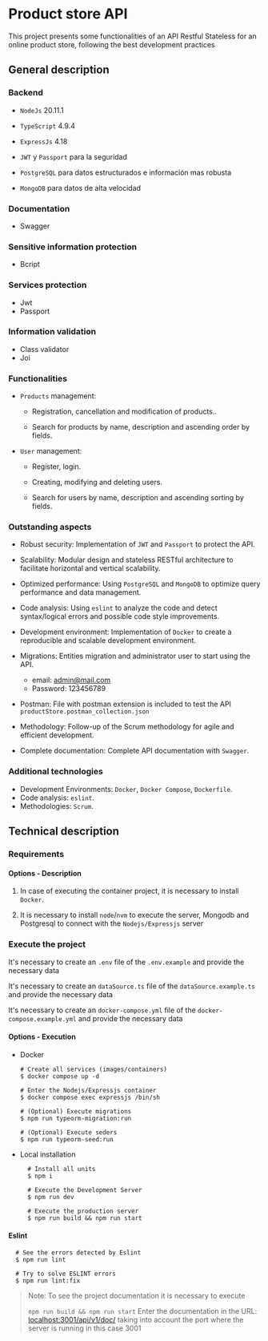 # Product store API

This project presents some functionalities of an API Restful Stateless for an online product store, following the best development practices

## General description

### Backend

- `NodeJs` 20.11.1

- `TypeScript` 4.9.4

- `ExpressJs` 4.18

- `JWT` y `Passport` para la seguridad

- `PostgreSQL` para datos estructurados e información mas robusta

- `MongoDB` para datos de alta velocidad

### Documentation

- Swagger

### Sensitive information protection

- Bcript

### Services protection

- Jwt
- Passport

### Information validation

- Class validator
- Joi

### Functionalities

- `Products` management:

  - Registration, cancellation and modification of products..

  - Search for products by name, description and ascending order by fields.

- `User` management:

  - Register, login.

  - Creating, modifying and deleting users.

  - Search for users by name, description and ascending sorting by fields.

### Outstanding aspects

- Robust security: Implementation of `JWT` and `Passport` to protect the API.

- Scalability: Modular design and stateless RESTful architecture to facilitate horizontal and vertical scalability.

- Optimized performance: Using `PostgreSQL` and `MongoDB` to optimize query performance and data management.

- Code analysis: Using `eslint` to analyze the code and detect syntax/logical errors and possible code style improvements.

- Development environment: Implementation of `Docker` to create a reproducible and scalable development environment.

- Migrations: Entities migration and administrator user to start using the API.

  - email: <admin@mail.com>
  - Password: 123456789

- Postman: File with postman extension is included to test the API `productStore.postman_collection.json`

- Methodology: Follow-up of the Scrum methodology for agile and efficient development.

- Complete documentation: Complete API documentation with `Swagger`.

### Additional technologies

- Development Environments: `Docker`, `Docker Compose`, `Dockerfile`.
- Code analysis: `eslint`.
- Methodologies: `Scrum`.

## Technical description

### Requirements

#### Options - Description

1. In case of executing the container project, it is necessary to install `Docker`.

2. It is necessary to install `node`/`nvm` to execute the server, Mongodb and Postgresql to connect with the `Nodejs/Expressjs` server

### Execute the project

It's necessary to create an `.env` file of the `.env.example` and provide the necessary data

It's necessary to create an `dataSource.ts` file of the `dataSource.example.ts` and provide the necessary data

It's necessary to create an `docker-compose.yml` file of the `docker-compose.example.yml` and provide the necessary data

#### Options - Execution

- Docker

  ```console
  # Create all services (images/containers)
  $ docker compose up -d

  # Enter the Nodejs/Expressjs container
  $ docker compose exec expressjs /bin/sh

  # (Optional) Execute migrations
  $ npm run typeorm-migration:run

  # (Optional) Execute seders
  $ npm run typeorm-seed:run
  ```

- Local installation

  ```console
    # Install all units
    $ npm i

    # Execute the Development Server
    $ npm run dev

    # Execute the production server
    $ npm run build && npm run start
  ```

#### Eslint

```console
  # See the errors detected by Eslint
  $ npm run lint

  # Try to solve ESLINT errors
  $ npm run lint:fix
```

> Note: To see the project documentation it is necessary to execute
>
> `npm run build && npm run start`
> Enter the documentation in the URL: <localhost:3001/api/v1/doc/> taking into account the port where the server is running in this case 3001
